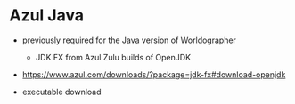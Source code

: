 # Azul Java

- previously required for the Java version of Worldographer
    - JDK FX from Azul Zulu builds of OpenJDK

- https://www.azul.com/downloads/?package=jdk-fx#download-openjdk

- executable download
